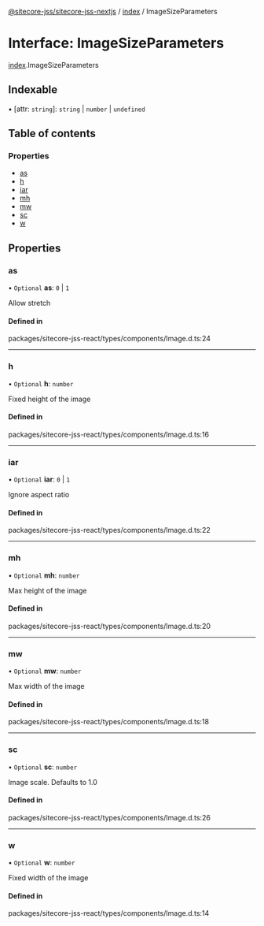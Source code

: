 [@sitecore-jss/sitecore-jss-nextjs](../README.md) / [index](../modules/index.md) / ImageSizeParameters

# Interface: ImageSizeParameters

[index](../modules/index.md).ImageSizeParameters

## Indexable

▪ [attr: `string`]: `string` \| `number` \| `undefined`

## Table of contents

### Properties

- [as](index.ImageSizeParameters.md#as)
- [h](index.ImageSizeParameters.md#h)
- [iar](index.ImageSizeParameters.md#iar)
- [mh](index.ImageSizeParameters.md#mh)
- [mw](index.ImageSizeParameters.md#mw)
- [sc](index.ImageSizeParameters.md#sc)
- [w](index.ImageSizeParameters.md#w)

## Properties

### as

• `Optional` **as**: ``0`` \| ``1``

Allow stretch

#### Defined in

packages/sitecore-jss-react/types/components/Image.d.ts:24

___

### h

• `Optional` **h**: `number`

Fixed height of the image

#### Defined in

packages/sitecore-jss-react/types/components/Image.d.ts:16

___

### iar

• `Optional` **iar**: ``0`` \| ``1``

Ignore aspect ratio

#### Defined in

packages/sitecore-jss-react/types/components/Image.d.ts:22

___

### mh

• `Optional` **mh**: `number`

Max height of the image

#### Defined in

packages/sitecore-jss-react/types/components/Image.d.ts:20

___

### mw

• `Optional` **mw**: `number`

Max width of the image

#### Defined in

packages/sitecore-jss-react/types/components/Image.d.ts:18

___

### sc

• `Optional` **sc**: `number`

Image scale. Defaults to 1.0

#### Defined in

packages/sitecore-jss-react/types/components/Image.d.ts:26

___

### w

• `Optional` **w**: `number`

Fixed width of the image

#### Defined in

packages/sitecore-jss-react/types/components/Image.d.ts:14
